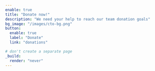 ```yaml
---
enable: true
title: "Donate now!"
description: "We need your help to reach our team donation goals"
bg_image: "/images/cto-bg.png"
button:
  enable: true
  label: "Donate"
  link: "donations"

# don't create a separate page
_build:
  render: "never"
---
```

